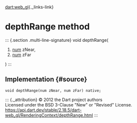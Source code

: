 [dart:web\_gl](../../dart-web_gl/dart-web_gl-library){._links-link}

depthRange method
=================

::: {.section .multi-line-signature}
void depthRange(

1.  [num](../../dart-core/num-class) zNear,
2.  [num](../../dart-core/num-class) zFar

)
:::

Implementation {#source}
--------------

``` {.language-dart data-language="dart"}
void depthRange(num zNear, num zFar) native;
```

::: {._attribution}
© 2012 the Dart project authors\
Licensed under the BSD 3-Clause \"New\" or \"Revised\" License.\
<https://api.dart.dev/stable/2.18.5/dart-web_gl/RenderingContext/depthRange.html>
:::
